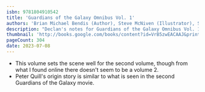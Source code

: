 ```yaml
---
isbn: 9781804910542
title: 'Guardians of the Galaxy Omnibus Vol. 1'
authors: 'Brian Michael Bendis (Author), Steve McNiven (Illustrator), Sara Pichelli (Illustrator)'
description: "Declan's notes for Guardians of the Galaxy Omnibus Vol. 1 by Brian Michael Bendis (Author), Steve McNiven (Illustrator), Sara Pichelli (Illustrator)."
thumbnail: 'http://books.google.com/books/content?id=VrB5zwEACAAJ&printsec=frontcover&img=1&zoom=5&source=gbs_api'
pageCount: 304
date: 2023-07-08
---
```


- This volume sets the scene well for the second volume, though from what I found online there doesn't seem to be a volume 2.
- Peter Quill's origin story is similar to what is seen in the second Guardians of the Galaxy movie.
